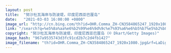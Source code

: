 ```yaml
---
layout: post
title:  "努沙杜瓦海岸与防波堤，印度尼西亚巴厘岛"
date:   "2021-03-03 16:00:00 +0800"
image_url: "http://cn.bing.com/th?id=OHR.Comma_ZH-CN3584865247_1920x1080.jpg&rf=LaDigue_1920x1080.jpg&pid=hp"
link: "/search?q=%e5%8a%aa%e6%b2%99%e6%9d%9c%e7%93%a6%e6%b5%b7%e5%b2%b8&form=hpcapt&mkt=zh-cn"
copyright: "努沙杜瓦海岸与防波堤，印度尼西亚巴厘岛 (© Dkart/Getty Images)"
image_hash: "967a9535743d3fc91cd2b7c2d4fb1427"
image_filename: "th?id=OHR.Comma_ZH-CN3584865247_1920x1080.jpg&rf=LaDigue_1920x1080.jpg&pid=hp"
---
```

